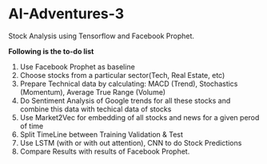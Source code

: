 # AI-Adventures-3
Stock Analysis using Tensorflow and  Facebook Prophet. 

**Following is the to-do list**

1) Use Facebook Prophet as baseline
2) Choose stocks from a particular sector(Tech, Real Estate, etc)
3) Prepare Technical data by calculating:
  MACD (Trend),
  Stochastics (Momentum),
  Average True Range (Volume) 
3) Do Sentiment Analysis of Google trends for all these stocks and combine this data with techical data of stocks
4) Use Market2Vec for embedding of all stocks and news for a given perod of time
5) Split TimeLine between Training Validation & Test
6) Use LSTM (with or with out attention), CNN to do Stock Predictions 
7) Compare Results with results of Facebook Prophet.
